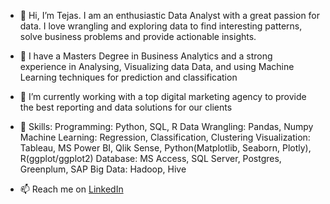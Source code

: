 - 👋 Hi, I’m Tejas. I am an enthusiastic Data Analyst with a great passion for data. I love wrangling and exploring data to find interesting patterns, solve business problems and provide actionable insights.
- 🎯 I have a Masters Degree in Business Analytics and a strong experience in Analysing, Visualizing data Data, and using Machine Learning techniques for prediction and classification
- 🌱 I’m currently working with a top digital marketing agency to provide the best reporting and data solutions for our clients
- 🧰 Skills:
    Programming: Python, SQL, R
    Data Wrangling: Pandas, Numpy
    Machine Learning: Regression, Classification, Clustering
    Visualization: Tableau, MS Power BI, Qlik Sense, Python(Matplotlib, Seaborn, Plotly), R(ggplot/ggplot2)
    Database: MS Access, SQL Server, Postgres, Greenplum, SAP
    Big Data: Hadoop, Hive

- 📫 Reach me on [LinkedIn](linkedin.com/in/tejasshrishrimal)

<!---
tejas153/tejas153 is a ✨ special ✨ repository because its `README.md` (this file) appears on your GitHub profile.
You can click the Preview link to take a look at your changes.
--->
